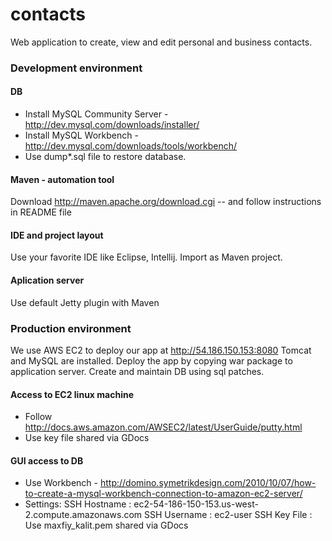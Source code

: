 contacts
========

Web application to create, view and edit personal and business contacts.


### Development environment
#### DB
 
* Install MySQL Community Server - http://dev.mysql.com/downloads/installer/
* Install MySQL Workbench - http://dev.mysql.com/downloads/tools/workbench/
* Use dump*.sql file to restore database.

#### Maven - automation tool
Download http://maven.apache.org/download.cgi -- and follow instructions in README file

#### IDE and project layout
Use your favorite IDE like Eclipse, Intellij.
Import as Maven project.

#### Aplication server
Use default Jetty plugin with Maven

### Production environment
We use AWS EC2 to deploy our app at http://54.186.150.153:8080
Tomcat and MySQL are installed. 
Deploy the app by copying war package to application server.
Create and maintain DB using sql patches.

#### Access to EC2 linux machine
* Follow http://docs.aws.amazon.com/AWSEC2/latest/UserGuide/putty.html
* Use key file shared via GDocs

#### GUI access to DB
* Use Workbench - http://domino.symetrikdesign.com/2010/10/07/how-to-create-a-mysql-workbench-connection-to-amazon-ec2-server/
* Settings:
SSH Hostname : ec2-54-186-150-153.us-west-2.compute.amazonaws.com
SSH Username : ec2-user
SSH Key File : Use maxfiy_kalit.pem shared via GDocs



